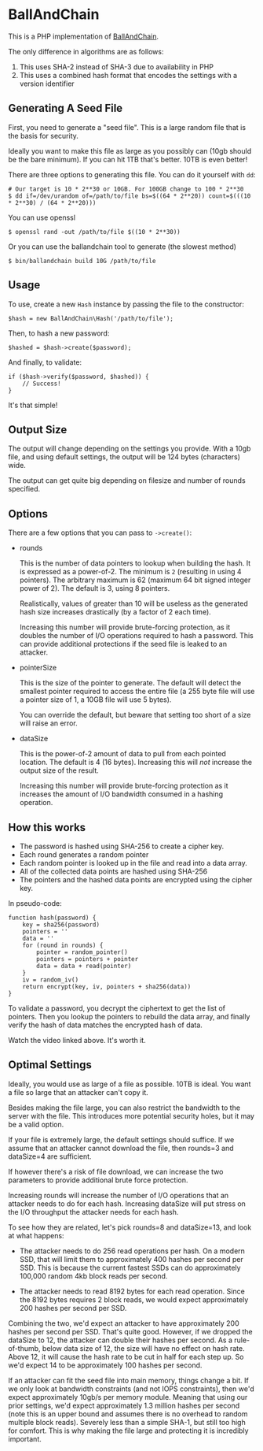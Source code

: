 BallAndChain
============

This is a PHP implementation of [BallAndChain](https://www.youtube.com/watch?v=GfyM8lFkjo8).

The only difference in algorithms are as follows:

 1. This uses SHA-2 instead of SHA-3 due to availability in PHP
 2. This uses a combined hash format that encodes the settings with a version identifier

## Generating A Seed File

First, you need to generate a "seed file". This is a large random file that is the basis for security. 

Ideally you want to make this file as large as you possibly can (10gb should be the bare minimum). If you can hit 1TB that's better. 10TB is even better!

There are three options to generating this file. You can do it yourself with `dd`:

    # Our target is 10 * 2**30 or 10GB. For 100GB change to 100 * 2**30
    $ dd if=/dev/urandom of=/path/to/file bs=$((64 * 2**20)) count=$(((10 * 2**30) / (64 * 2**20)))

You can use openssl

    $ openssl rand -out /path/to/file $((10 * 2**30))

Or you can use the ballandchain tool to generate (the slowest method)

    $ bin/ballandchain build 10G /path/to/file

## Usage

To use, create a new `Hash` instance by passing the file to the constructor:

    $hash = new BallAndChain\Hash('/path/to/file');

Then, to hash a new password:

    $hashed = $hash->create($password);

And finally, to validate:

    if ($hash->verify($password, $hashed)) {
        // Success!
    }

It's that simple!

## Output Size

The output will change depending on the settings you provide. With a 10gb file, and using default settings, the output will be 124 bytes (characters) wide. 

The output can get quite big depending on filesize and number of rounds specified.

## Options

There are a few options that you can pass to `->create()`:

 * rounds

    This is the number of data pointers to lookup when building the hash. It is expressed as a power-of-2. The minimum is `2` (resulting in using 4 pointers). The arbitrary maximum is 62 (maximum 64 bit signed integer power of 2). The default is 3, using 8 pointers.

    Realistically, values of greater than 10 will be useless as the generated hash size increases drastically (by a factor of 2 each time).

    Increasing this number will provide brute-forcing protection, as it doubles the number of I/O operations required to hash a password. This can provide additional protections if the seed file is leaked to an attacker.

 * pointerSize

    This is the size of the pointer to generate. The default will detect the smallest pointer required to access the entire file (a 255 byte file will use a pointer size of 1, a 10GB file will use 5 bytes).

    You can override the default, but beware that setting too short of a size will raise an error.

 * dataSize

    This is the power-of-2 amount of data to pull from each pointed location. The default is 4 (16 bytes). Increasing this will *not* increase the output size of the result. 

    Increasing this number will provide brute-forcing protection as it increases the amount of I/O bandwidth consumed in a hashing operation.


## How this works

 * The password is hashed using SHA-256 to create a cipher key.
 * Each round generates a random pointer
 * Each random pointer is looked up in the file and read into a data array.
 * All of the collected data points are hashed using SHA-256
 * The pointers and the hashed data points are encrypted using the cipher key.

In pseudo-code:

    function hash(password) {
        key = sha256(password)
        pointers = ''
        data = ''
        for (round in rounds) {
            pointer = random_pointer()
            pointers = pointers + pointer
            data = data + read(pointer)
        }
        iv = random_iv()
        return encrypt(key, iv, pointers + sha256(data))
    }

To validate a password, you decrypt the ciphertext to get the list of pointers. Then you lookup the pointers to rebuild the data array, and finally verify the hash of data matches the encrypted hash of data.

Watch the video linked above. It's worth it.

## Optimal Settings

Ideally, you would use as large of a file as possible. 10TB is ideal. You want a file so large that an attacker can't copy it.

Besides making the file large, you can also restrict the bandwidth to the server with the file. This introduces more potential security holes, but it may be a valid option.

If your file is extremely large, the default settings should suffice. If we assume that an attacker cannot download the file, then rounds=3 and dataSize=4 are sufficient.

If however there's a risk of file download, we can increase the two parameters to provide additional brute force protection. 

Increasing rounds will increase the number of I/O operations that an attacker needs to do for each hash. Increasing dataSize will put stress on the I/O throughput the attacker needs for each hash. 

To see how they are related, let's pick rounds=8 and dataSize=13, and look at what happens:

 * The attacker needs to do 256 read operations per hash. On a modern SSD, that will limit them to approximately 400 hashes per second per SSD. This is because the current fastest SSDs can do approximately 100,000 random 4kb block reads per second.

 * The attacker needs to read 8192 bytes for each read operation. Since the 8192 bytes requires 2 block reads, we would expect approximately 200 hashes per second per SSD.

Combining the two, we'd expect an attacker to have approximately 200 hashes per second per SSD. That's quite good. However, if we dropped the dataSize to 12, the attacker can double their hashes per second. As a rule-of-thumb, below data size of 12, the size will have no effect on hash rate. Above 12, it will cause the hash rate to be cut in half for each step up. So we'd expect 14 to be approximately 100 hashes per second.

If an attacker can fit the seed file into main memory, things change a bit. If we only look at bandwidth constraints (and not IOPS constraints), then we'd expect approximately 10gb/s per memory module. Meaning that using our prior settings, we'd expect approximately 1.3 million hashes per second (note this is an upper bound and assumes there is no overhead to random multiple block reads). Severely less than a simple SHA-1, but still too high for comfort. This is why making the file large and protecting it is incredibly important.